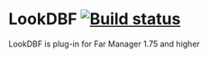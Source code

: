 ﻿# LookDBF [![Build status](https://ci.appveyor.com/api/projects/status/8heypktos1ts9vnk?svg=true)](https://ci.appveyor.com/project/Vertigo093i/far-lookdbf)

LookDBF is plug-in for Far Manager 1.75 and higher
